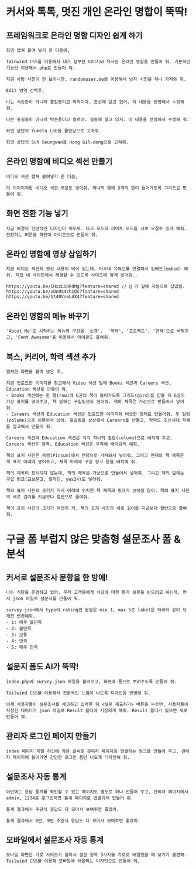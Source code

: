 # 커서와 톡톡, 멋진 개인 온라인 명합이 뚝딱!

## 프레임워크로 온라인 명함 디자인 쉽게 하기

```
화면 캡쳐 붙여 넣기 한 다음에,

Tainwind CSS를 이용해서 내가 첨부한 이미지와 유사한 온라인 명함을 만들어 줘. 기본적인 기능만 이용해서 php로 만들어 줘.
```

```
지금 사람 사진이 안 보이니깐, randomuser.me를 이용해서 남자 시진을 하나 가져와 줘.
```

```
Edit 영역 선택후,

나는 서승완이 아니라 홍길동이고 의적이야. 조선에 살고 있어. 이 내용을 반영해서 수정해 줘.

나는 홍길동이 아니라 박준용이고 솔로야. 길동에 살고 있지. 이 내용을 반영해서 수정해 줘.

```


```
화면 상단의 Yumeta Lab을 활빈당으로 고쳐줘.

화면 상단의 Suh Seungwan을 Hong Gil-dong으로 고쳐줘.
```

## 온라인 명함에 비디오 섹션 만들기

```
비디오 섹션 캡쳐 붙여넣기 한 다음,

이 이미지처럼 비디오 섹션 부분도 넣어줘. 하나의 행에 3개의 열이 들어가도록 그리드로 만들어 줘.

```

## 화면 전환 기능 넣기

```
지금 배경의 전반적인 디자인이 어두워. 다크 모드와 라이트 모드를 서로 오갈수 있게 해줘. 전환하는 버튼을 하단에 아이콘으로 만들어 줘.
```

## 온라인 명함에 영상 삽입하기


```
지금 비디오 섹션의 영상 내용이 비어 있는데, 아ㄹ내 유튜브를 연결해서 임베드(embed) 해줘. 직접 내 사이트에서 재생할 수 있도록 사이즈에 맞게 넣어줘..

https://youtu.be/CHxzLiRRdMg?feature=shared // @ 가 앞에 자동으로 삽입됨.
https://youtu.be/vOn9S4zh1Qs?feature=shared
https://youtu.be/Gt40VneLdX4?feature=shared

```

## 온라인 명함의 메뉴 바꾸기

```
'About Me'로 시작하는 메뉴의 구성을 '소개',  '약력', '프로젝트', '연락'으로 바꿔주고, 'Font Awesome'을 이용해서 아이콘도 붙여줘.
```

## 북스, 커리어, 학력 섹션 추가

```
캡쳐한 화면을 붙여 넣은 후,

지금 업로드한 이미지를 참고해서 Video 섹션 밒에 Books 섹션과 Careers 섹션, Education 섹션을 만들어 줘.
- Books 섹션에는 한 행(row)에 6권의 책이 들어가도록 그리드(gird)를 만들 뒤 6권의 가상 표지를 넣어주고, 책 밑에는 구입링크도 넣어줘. 책의 제목은 가상으로 만들어서 넣어줘.
- Careers 섹션과 Education 섹션은 업로드한 이미지와 비슷한 형태로 만들어줘. 두 컬럼(column)으로 이루어져 있어. 홍길동을 상상해서 Careers를 만들고, 학력도 조신시대 학제를 참고해서 만들어 줘.
```

```
Careers 섹션과 Education 섹션은 각각 하나의 컬럼(column)으로 배치해 주고, Careers 섹션은 좌측, Education 섹션은 우측에 배치되게 해줘.
```

```
책의 표지 사진은 픽썸(Picsum)에서 랜덤으로 가져와서 넣어줘. 그리고 현재의 책 제목은 책 표지 아래에 넣어주고, 제목 아래에 구입 링크 등을 배치해 줘.
```

```
책의 제목이 표시되지 않는데, 책의 제목은 가상으로 만들어서 넣어줘. 그리고 책의 밒에는 구입 링크(교보문고, 알라딘, yes24)도 넣어줘.
```


```
책의 표지 사진의 크기가 커서 아래에 위치한 책 제목과 링크가 보이질 않아. 책의 표지 사진의 세로 길이를 지금보다 절반으로 줄여줘.
```

```
책의 표지 사진의 크기가 여전히 커. 책의 표지 사진의 세로 길이를 지금보다 절반으로 줄여줘.
```

# 구글 폼 부럽지 않은 맞춤형 설문조사 폼 & 분석

## 커서로 설문조사 문항을 한 방에!

```
나는 식당을 운영하고 있어. 우리 고객들에게 식당에 대한 평가 설문을 받으려고 하는데, 먼저 json 파일로 설문지를 만들어 줘.
```

```
survey.json에서 type이 rating인 문항은 min 1, max 5로 label은 아래와 같이 되게끔 변경해줘.
- 1: 매우 불만족
- 2: 불만족
- 3: 보통
- 4: 만족
- 5: 매우 만족
```

## 설문지 폼도 AI가 뚝딱!

```
index.php에 survey.json 파일을 불러오고, 화면에 폼으로 뿌려주도록 만들어 줘.
```

```
Tailwind CSS를 이용해서 전문적인 느낌이 나도록 디자인을 반영해 줘.
```

```
이제 사용자들이 설문조사를 체크하고 입력한 뒤 <설문 제출하기> 버튼을 누르면, 사용자들이 작성한 데이터가 json 파일로 Result 폴더에 저장되게 해줘. Result 폴더가 없으면 새로 만들어 줘.
```

## 관리자 로그인 페이지 만들기

```
index 페이지 제일 하단에 작은 글씨로 관리자 페이지로 연결하는 링크를 만들어 주고, 관리자 페이지에 들어가면 간단한 로그인 폼만 나오게 디자인해 줘.
```

## 설문조사 자동 통계

```
이번에는 응답 통계를 확인할 수 있는 페이지도 별도로 하나 만들어 주고, 관리자 페이지에서 admin, 1234로 로그인하면 통계 페이지로 연결되게 만들어 줘.
```

```
통계 결과에서 주관식 응답도 다 모아서 보여주면 좋겠어.

통계 결과에서 8번, 9번 주관식 응답도 다 모아서 보여주면 좋겠어.
```

## 모바일에서 설문조사 자동 통계

```
모바일 화면은 가로 사이즈가 짧아서 설문 항목 5가지를 가로로 배열했을 때 보기가 불편해. Tailwind CSS를 이용해 모바일에 어울리는 디자인으로 만들어 줘.
```
